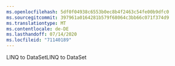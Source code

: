 ```yaml
---
ms.openlocfilehash: 5df0f04938c6553b0ec8b4f2463c54fe00b9dfc0
ms.sourcegitcommit: 397961a0164281b579f68064c3bb66c071f374d9
ms.translationtype: MT
ms.contentlocale: de-DE
ms.lasthandoff: 07/14/2020
ms.locfileid: "71140189"
---
```

<span data-ttu-id="f4fa7-101">LINQ to DataSet</span><span class="sxs-lookup"><span data-stu-id="f4fa7-101">LINQ to DataSet</span></span>